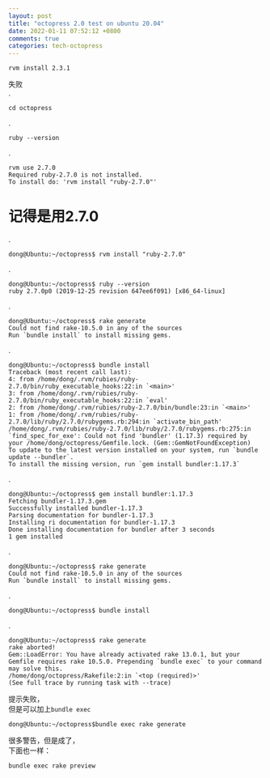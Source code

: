 ```yaml
---
layout: post
title: "octopress 2.0 test on ubuntu 20.04"
date: 2022-01-11 07:52:12 +0800
comments: true
categories: tech-octopress
---
```


	rvm install 2.3.1  
	
失败  
.  

	cd octopress
	
.  

	ruby --version
	
.  	

	rvm use 2.7.0
 	Required ruby-2.7.0 is not installed.
 	To install do: 'rvm install "ruby-2.7.0"'  
 
 
# 记得是用2.7.0 
 .  

	dong@Ubuntu:~/octopress$ rvm install "ruby-2.7.0"  
	
.  

	dong@Ubuntu:~/octopress$ ruby --version
	ruby 2.7.0p0 (2019-12-25 revision 647ee6f091) [x86_64-linux]
	
.  

	dong@Ubuntu:~/octopress$ rake generate
	Could not find rake-10.5.0 in any of the sources
	Run `bundle install` to install missing gems.
	
.  

	dong@Ubuntu:~/octopress$ bundle install
	Traceback (most recent call last):
	4: from /home/dong/.rvm/rubies/ruby-2.7.0/bin/ruby_executable_hooks:22:in `<main>'
	3: from /home/dong/.rvm/rubies/ruby-2.7.0/bin/ruby_executable_hooks:22:in `eval'
	2: from /home/dong/.rvm/rubies/ruby-2.7.0/bin/bundle:23:in `<main>'
	1: from /home/dong/.rvm/rubies/ruby-2.7.0/lib/ruby/2.7.0/rubygems.rb:294:in `activate_bin_path'
	/home/dong/.rvm/rubies/ruby-2.7.0/lib/ruby/2.7.0/rubygems.rb:275:in `find_spec_for_exe': Could not find 'bundler' (1.17.3) required by your /home/dong/octopress/Gemfile.lock. (Gem::GemNotFoundException)
	To update to the latest version installed on your system, run `bundle update --bundler`.
	To install the missing version, run `gem install bundler:1.17.3`
	
.  

	dong@Ubuntu:~/octopress$ gem install bundler:1.17.3
	Fetching bundler-1.17.3.gem
	Successfully installed bundler-1.17.3
	Parsing documentation for bundler-1.17.3
	Installing ri documentation for bundler-1.17.3
	Done installing documentation for bundler after 3 seconds
	1 gem installed
	
.  

	dong@Ubuntu:~/octopress$ rake generate
	Could not find rake-10.5.0 in any of the sources
	Run `bundle install` to install missing gems.
	
.  	

	dong@Ubuntu:~/octopress$ bundle install
	
.  

	dong@Ubuntu:~/octopress$ rake generate
	rake aborted!
	Gem::LoadError: You have already activated rake 13.0.1, but your Gemfile requires rake 10.5.0. Prepending `bundle exec` to your command may solve this.
	/home/dong/octopress/Rakefile:2:in `<top (required)>'
	(See full trace by running task with --trace)
	
提示失败，  
但是可以加上`bundle exec`  


	dong@Ubuntu:~/octopress$bundle exec rake generate

很多警告，但是成了，  
下面也一样：  

	bundle exec rake preview
